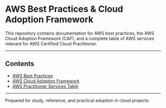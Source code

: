 # AWS Best Practices & Cloud Adoption Framework

This repository contains documentation for AWS best practices, the AWS Cloud Adoption Framework (CAF), 
and a complete table of AWS services relevant for AWS Certified Cloud Practitioner.

---

## Contents
- [AWS Best Practices](aws-best-practices.md)
- [AWS Cloud Adoption Framework](aws-cloud-adoption-framework.md)
- [AWS Practitioner Services Table](aws-practitioner-services.md)

---

Prepared for study, reference, and practical adoption in cloud projects.
